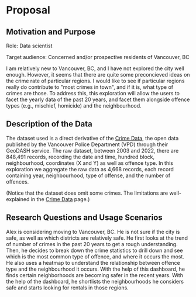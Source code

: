 # Proposal

## Motivation and Purpose

Role: Data scientist

Target audience: Concerned and/or prospective residents of Vancouver, BC

I am relatively new to Vancouver, BC, and I have not explored the city well enough. However, it seems that there are quite some preconcieved ideas on the crime rate of particular regions. I would like to see if particular regions really do contribute to "most crimes in town", and if it is, what type of crimes are those. To address this, this exploration will allow the users to facet the yearly data of the past 20 years, and facet them alongside offence types (e.g., mischief, homicide) and the neighbourhood.

## Description of the Data

The dataset used is a direct derivative of the [Crime Data](https://geodash.vpd.ca/opendata/), the open data published by the Vancouver Police Department (VPD) through their GeoDASH service. The raw dataset, between 2003 and 2022, there are 848,491 records, recording the date and time, hundred block, neighbourhood, coordinates (X and Y) as well as offence type. In this exploration we aggregate the raw data as 4,668 records, each record containing year, neighbourhood, type of offense, and the number of offences.

(Notice that the dataset does omit some crimes. The limitations are well-explained in the [Crime Data](https://geodash.vpd.ca/opendata/) page.)

## Research Questions and Usage Scenarios

Alex is considering moving to Vancouver, BC. He is not sure if the city is safe, as well as which districts are relatively safe. He first looks at the trend of number of crimes in the past 20 years to get a rough understanding. Then, he decides to break down the crime statistics to drill down and see which is the most common type of offence, and where it occurs the most. He also uses a heatmap to understand the relationship between offence type and the neighbourhood it occurs. With the help of this dashboard, he finds certain neighborhoods are becoming safer in the recent years. With the help of the dashboard, he shortlists the neighbourhoods he considers safe and starts looking for rentals in those regions.
